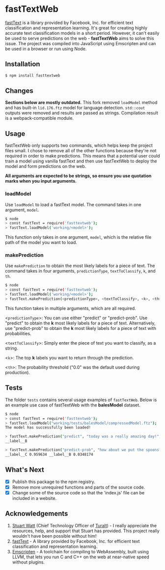 # fastTextWeb

[fastText](https://fasttext.cc) is a library provided by Facebook, Inc. for efficient text classification and representation learning. It's great for creating highly accurate text classification models in a short period. However, it can't easily be used to serve predictions on the web - **fastTextWeb** aims to solve this issue. The project was compiled into JavaScript using Emscripten and can be used in a browser or run using Node.

## Installation
```sh
$ npm install fasttextweb
```

## Changes
**Sections below are mostly outdated.** This fork removed `loadModel` method and has built-in `lid.176.ftz` model for language detection. `std::cout` outputs were removed and results are passed as strings. Compilation result is a webpack-compatible module.

## Usage
fastTextWeb only supports two commands, which helps keep the project files small. I chose to remove all of the other functions because they're not required in order to make predictions. This means that a potential user could train a model using vanilla fastText and then use fastTextWeb to deploy the model and form predictions on the web.

**All arguments are expected to be strings, so ensure you use quotation marks when you input arguments.**

### loadModel
Use ```loadModel``` to load a fastText model. The command takes in one argument, ```model```.

```sh
$ node
> const fastText = require('fasttextweb');
> fastText.loadModel('working/<model>');
```

This function only takes in one argument, ```model```, which is the relative file path of the model you want to load.

### makePrediction
Use ```makePrediction``` to obtain the most likely labels for a piece of text. The command takes in four arguments, ```predictionType```, ```textToClassify```, ```k```, and ```th```.

```sh
$ node
> const fastText = require('fasttextweb');
> fastText.loadModel('working/<model>');
> fastText.makePrediction(<predictionType>, <textToClassify>, <k>, <th>);
```

This function takes in multiple arguments, which are all required.

<```predictionType```>: You can use either "predict" or "predict-prob". Use "predict" to obtain the **k** most likely labels for a piece of text. Alternatively, use "predict-prob" to obtain the **k** most likely labels for a piece of text with probabilities.

<```textToClassify```>: Simply enter the piece of text you want to classify, as a string.

<```k```>: The top **k** labels you want to return through the prediction.

<```th```>: The probability threshold ("0.0" was the default used during production).

## Tests
The folder ```tests``` contains several usage examples of ```fastTextWeb```. Below is an example use case of fastTextWeb with the **balesModel** dataset.

```sh
$ node
> const fastText = require('fasttextweb');
> fastText.loadModel("working/tests/balesModel/compressedModel.ftz");
The model has successfully been loaded!

> fastText.makePrediction("predict", "today was a really amazing day!", "1", "0.0");
__label__B

> fastText.makePrediction("predict-prob", "how about we put the spoons in the dishwasher?", "2", "0.0");
__label__C 0.959634 __label__B 0.0348174
```

## What's Next
- [x] Publish this package to the npm registry.
- [x] Remove more unrequired functions and parts of the source code.
- [x] Change some of the source code so that the 'index.js' file can be included in a website.

## Acknowledgements
1. [Stuart Watt](https://github.com/morungos) (Chief Technology Officer of [Turalt](https://github.com/turalt)) - I really appreciate the resources, help, and support that Stuart has provided. This project really wouldn't have been possible without him!
2. [fastText](https://fasttext.cc) - A library provided by Facebook, Inc. for efficient text classification and representation learning.
3. [Emscripten](https://emscripten.org) - A toolchain for compiling to WebAssembly, built using LLVM, that lets you run C and C++ on the web at near-native speed without plugins.